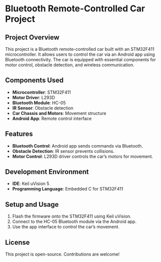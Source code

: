 # **Bluetooth Remote-Controlled Car Project**

## Project Overview
This project is a Bluetooth remote-controlled car built with an STM32F411 microcontroller. It allows users to control the car via an Android app using Bluetooth connectivity. The car is equipped with essential components for motor control, obstacle detection, and wireless communication.

## **Components Used**
- **Microcontroller**: STM32F411
- **Motor Driver**: L293D
- **Bluetooth Module**: HC-05
- **IR Sensor**: Obstacle detection
- **Car Chassis and Motors**: Movement structure
- **Android App**: Remote control interface

## **Features**
- **Bluetooth Control**: Android app sends commands via Bluetooth.
- **Obstacle Detection**: IR sensor prevents collisions.
- **Motor Control**: L293D driver controls the car’s motors for movement.

## **Development Environment**
- **IDE**: Keil uVision 5
- **Programming Language**: Embedded C for STM32F411

## **Setup and Usage**
1. Flash the firmware onto the STM32F411 using Keil uVision.
2. Connect to the HC-05 Bluetooth module via the Android app.
3. Use the app interface to control the car’s movement.

## License
This project is open-source. Contributions are welcome!
